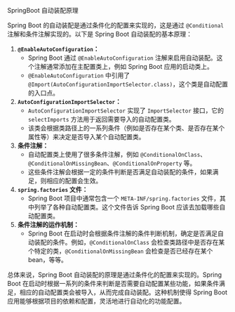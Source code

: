 SpringBoot 自动装配原理

Spring Boot 的自动装配是通过条件化的配置来实现的，这是通过 `@Conditional` 注解和条件注解实现的。以下是 Spring Boot 自动装配的基本原理：

1. **`@EnableAutoConfiguration`：**
   - Spring Boot 通过 `@EnableAutoConfiguration` 注解来启用自动装配。这个注解通常添加在主配置类上，例如 Spring Boot 应用的启动类上。
   - `@EnableAutoConfiguration` 中引用了 `@Import(AutoConfigurationImportSelector.class)`，这个类是自动配置的入口点。
2. **`AutoConfigurationImportSelector`：**
   - `AutoConfigurationImportSelector` 实现了 `ImportSelector` 接口，它的 `selectImports` 方法用于返回需要导入的自动配置类。
   - 该类会根据类路径上的一系列条件（例如是否存在某个类、是否存在某个属性等）来决定是否导入某个自动配置类。
3. **条件注解：**
   - 自动配置类上使用了很多条件注解，例如 `@ConditionalOnClass`、`@ConditionalOnMissingBean`、`@ConditionalOnProperty` 等。
   - 这些条件注解会根据一定的条件判断是否满足自动装配的条件，如果满足，则相应的配置会生效。
4. **`spring.factories` 文件：**
   - Spring Boot 项目中通常包含一个 `META-INF/spring.factories` 文件，其中列举了各种自动配置类。这个文件告诉 Spring Boot 应该去加载哪些自动配置类。
5. **条件注解的运作机制：**
   - Spring Boot 在启动时会根据条件注解的条件判断机制，确定是否满足自动装配的条件。例如，`@ConditionalOnClass` 会检查类路径中是否存在某个特定的类，`@ConditionalOnMissingBean` 会检查是否已经存在某个 bean，等等。

总体来说，Spring Boot 自动装配的原理是通过条件化的配置来实现的。Spring Boot 在启动时根据一系列的条件来判断是否需要自动配置某些功能，如果条件满足，相应的自动配置类会被导入，从而完成自动装配。这种机制使得 Spring Boot 应用能够根据项目的依赖和配置，灵活地进行自动化的功能配置。